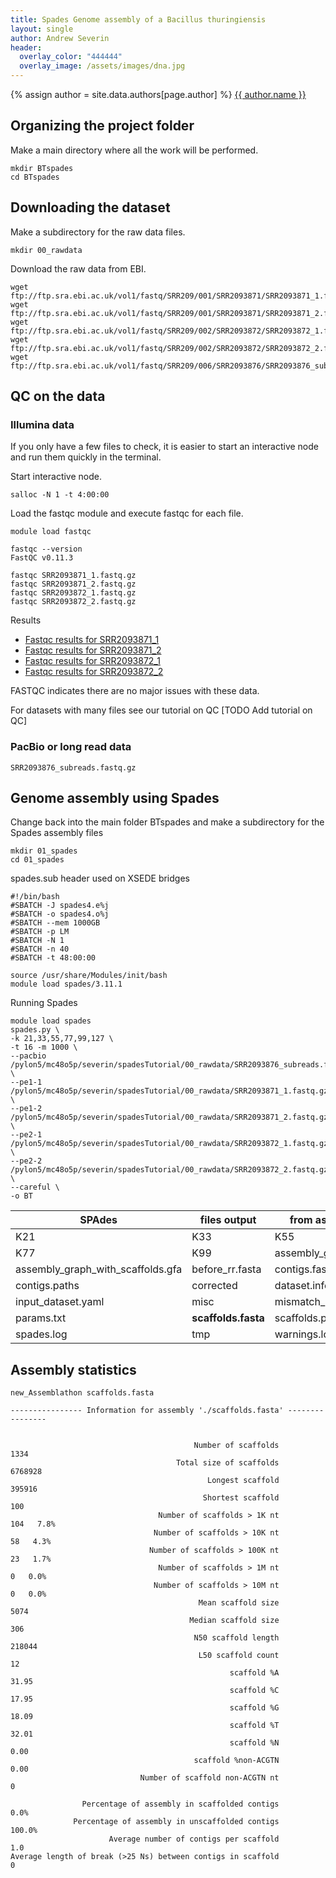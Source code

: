 ```yaml
---
title: Spades Genome assembly of a Bacillus thuringiensis
layout: single
author: Andrew Severin
header:
  overlay_color: "444444"
  overlay_image: /assets/images/dna.jpg
---
```


{% assign author = site.data.authors[page.author] %}
<a rel="author"
  href="{{ author.links[Twitter].url }}"
  title="This tutorial was Authored by {{ author.name }}">
    {{ author.name }}
</a>

## Organizing the project folder

Make a main directory where all the work will be performed.

```
mkdir BTspades
cd BTspades
```


## Downloading the dataset

Make a subdirectory for the raw data files.

```
mkdir 00_rawdata
```

Download the raw data from EBI.
```
wget ftp://ftp.sra.ebi.ac.uk/vol1/fastq/SRR209/001/SRR2093871/SRR2093871_1.fastq.gz
wget ftp://ftp.sra.ebi.ac.uk/vol1/fastq/SRR209/001/SRR2093871/SRR2093871_2.fastq.gz
wget ftp://ftp.sra.ebi.ac.uk/vol1/fastq/SRR209/002/SRR2093872/SRR2093872_1.fastq.gz
wget ftp://ftp.sra.ebi.ac.uk/vol1/fastq/SRR209/002/SRR2093872/SRR2093872_2.fastq.gz
wget ftp://ftp.sra.ebi.ac.uk/vol1/fastq/SRR209/006/SRR2093876/SRR2093876_subreads.fastq.gz
```

## QC on the data

### Illumina data
If you only have a few files to check, it is easier to start an interactive node and run them quickly in the terminal.

Start interactive node.
```
salloc -N 1 -t 4:00:00
```

Load the fastqc module and execute fastqc for each file.
```
module load fastqc

fastqc --version
FastQC v0.11.3

fastqc SRR2093871_1.fastq.gz  
fastqc SRR2093871_2.fastq.gz  
fastqc SRR2093872_1.fastq.gz  
fastqc SRR2093872_2.fastq.gz
```

Results

* [Fastqc results for SRR2093871_1](https://isugenomics.github.io/bioinformatics-workbook/dataAnalysis/GenomeAssembly/BT/assets/SRR2093871_1_fastqc.html)
* [Fastqc results for SRR2093871_2](https://isugenomics.github.io/bioinformatics-workbook/dataAnalysis/GenomeAssembly/BT/assets/SRR2093871_2_fastqc.html)
* [Fastqc results for SRR2093872_1](https://isugenomics.github.io/bioinformatics-workbook/dataAnalysis/GenomeAssembly/BT/assets/SRR2093872_1_fastqc.html)
* [Fastqc results for SRR2093872_2](https://isugenomics.github.io/bioinformatics-workbook/dataAnalysis/GenomeAssembly/BT/assets/SRR2093872_2_fastqc.html)

FASTQC indicates there are no major issues with these data.  

For datasets with many files see our tutorial on QC [TODO Add tutorial on QC]


### PacBio or long read data

```
SRR2093876_subreads.fastq.gz
```

## Genome assembly using Spades

Change back into the main folder BTspades and make a subdirectory for the Spades assembly files

```
mkdir 01_spades
cd 01_spades
```

spades.sub header used on XSEDE bridges

```
#!/bin/bash
#SBATCH -J spades4.e%j
#SBATCH -o spades4.o%j
#SBATCH --mem 1000GB
#SBATCH -p LM
#SBATCH -N 1
#SBATCH -n 40
#SBATCH -t 48:00:00

source /usr/share/Modules/init/bash
module load spades/3.11.1
```

Running Spades

```
module load spades
spades.py \
-k 21,33,55,77,99,127 \
-t 16 -m 1000 \
--pacbio /pylon5/mc48o5p/severin/spadesTutorial/00_rawdata/SRR2093876_subreads.fastq.gz \
--pe1-1 /pylon5/mc48o5p/severin/spadesTutorial/00_rawdata/SRR2093871_1.fastq.gz  \
--pe1-2 /pylon5/mc48o5p/severin/spadesTutorial/00_rawdata/SRR2093871_2.fastq.gz  \
--pe2-1 /pylon5/mc48o5p/severin/spadesTutorial/00_rawdata/SRR2093872_1.fastq.gz  \
--pe2-2 /pylon5/mc48o5p/severin/spadesTutorial/00_rawdata/SRR2093872_2.fastq.gz  \
--careful \
-o BT
```


|SPAdes| files output| from assembly|
|--|--|--|
|K21|K33|K55|
|K77|K99|assembly_graph.fastg|
|assembly_graph_with_scaffolds.gfa|before_rr.fasta|contigs.fasta|
|contigs.paths|corrected|dataset.info|
|input_dataset.yaml|misc|mismatch_corrector|
|params.txt|**scaffolds.fasta**|scaffolds.paths|
|spades.log|tmp|warnings.log|

## Assembly statistics




```
new_Assemblathon scaffolds.fasta

---------------- Information for assembly './scaffolds.fasta' ----------------


                                         Number of scaffolds       1334
                                     Total size of scaffolds    6768928
                                            Longest scaffold     395916
                                           Shortest scaffold        100
                                 Number of scaffolds > 1K nt        104   7.8%
                                Number of scaffolds > 10K nt         58   4.3%
                               Number of scaffolds > 100K nt         23   1.7%
                                 Number of scaffolds > 1M nt          0   0.0%
                                Number of scaffolds > 10M nt          0   0.0%
                                          Mean scaffold size       5074
                                        Median scaffold size        306
                                         N50 scaffold length     218044
                                          L50 scaffold count         12
                                                 scaffold %A      31.95
                                                 scaffold %C      17.95
                                                 scaffold %G      18.09
                                                 scaffold %T      32.01
                                                 scaffold %N       0.00
                                         scaffold %non-ACGTN       0.00
                             Number of scaffold non-ACGTN nt          0

                Percentage of assembly in scaffolded contigs       0.0%
              Percentage of assembly in unscaffolded contigs     100.0%
                      Average number of contigs per scaffold        1.0
Average length of break (>25 Ns) between contigs in scaffold          0
```
